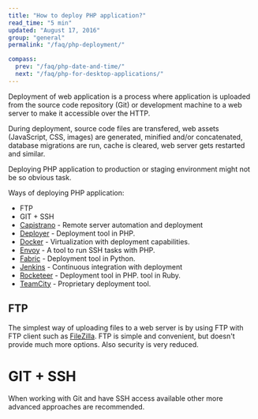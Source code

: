```yaml
---
title: "How to deploy PHP application?"
read_time: "5 min"
updated: "August 17, 2016"
group: "general"
permalink: "/faq/php-deployment/"

compass:
  prev: "/faq/php-date-and-time/"
  next: "/faq/php-for-desktop-applications/"
---
```


Deployment of web application is a process where application is uploaded from the
source code repository (Git) or development machine to a web server to make it
accessible over the HTTP.

During deployment, source code files are transfered, web assets (JavaScript, CSS,
images) are generated, minified and/or concatenated, database migrations are run,
cache is cleared, web server gets restarted and similar.

Deploying PHP application to production or staging environment might not be so
obvious task.

Ways of deploying PHP application:

* FTP
* GIT + SSH
* [Capistrano](http://capistranorb.com/) - Remote server automation and deployment
* [Deployer](http://deployer.org/) - Deployment tool in PHP.
* [Docker](https://www.docker.com/) - Virtualization with deployment capabilities.
* [Envoy](https://github.com/laravel/envoy) - A tool to run SSH tasks with PHP.
* [Fabric](http://www.fabfile.org/) - Deployment tool in Python.
* [Jenkins](https://jenkins.io/) - Continuous integration with deployment
* [Rocketeer](https://github.com/rocketeers/rocketeer) - Deployment tool in PHP.
    tool in Ruby.
* [TeamCity](https://www.jetbrains.com/teamcity/) - Proprietary deployment tool.


## FTP

The simplest way of uploading files to a web server is by using FTP with FTP
client such as [FileZilla](https://filezilla-project.org/). FTP is simple and
convenient, but doesn't provide much more options. Also security is very reduced.

# GIT + SSH

When working with Git and have SSH access available other more advanced approaches
are recommended.
